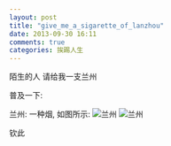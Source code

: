 ```yaml
---
layout: post
title: "give_me_a_sigarette_of_lanzhou"
date: 2013-09-30 16:11
comments: true
categories: 挨踢人生
---
```

陌生的人 请给我一支兰州

<!-- more -->

普及一下:

兰州: 一种烟, 如图所示:
![兰州](/images/2013-9/lanzhou.jpg "兰州")
![兰州](/images/2013-9/lanzhou2.jpg "兰州")

钦此
